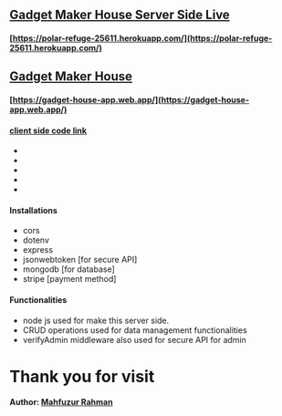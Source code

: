 ## [Gadget Maker House Server Side Live](https://polar-refuge-25611.herokuapp.com/)

#### [https://polar-refuge-25611.herokuapp.com/](https://polar-refuge-25611.herokuapp.com/)

## [Gadget Maker House](https://gadget-house-app.web.app/)

#### [https://gadget-house-app.web.app/](https://gadget-house-app.web.app/)

#### [client side code link](https://github.com/programming-hero-web-course1/manufacturer-website-client-side-mahfuz47)

-
-
-
-
-

#### Installations

- cors
- dotenv
- express
- jsonwebtoken [for secure API]
- mongodb [for database]
- stripe [payment method]

#### Functionalities

- node js used for make this server side.
- CRUD operations used for data management functionalities
- verifyAdmin middleware also used for secure API for admin

# Thank you for visit

#### Author: [Mahfuzur Rahman](https://www.facebook.com/mastermindmahfuzshikder47)
